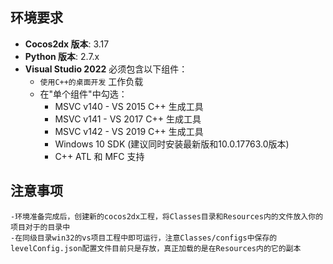 
## 环境要求
- **Cocos2dx 版本**: 3.17
- **Python 版本**: 2.7.x
- **Visual Studio 2022** 必须包含以下组件：
  - `使用C++的桌面开发` 工作负载
  - 在"单个组件"中勾选：
    - MSVC v140 - VS 2015 C++ 生成工具
    - MSVC v141 - VS 2017 C++ 生成工具
    - MSVC v142 - VS 2019 C++ 生成工具
    - Windows 10 SDK (建议同时安装最新版和10.0.17763.0版本)
    - C++ ATL 和 MFC 支持
      
## 注意事项
    -环境准备完成后，创建新的cocos2dx工程，将Classes目录和Resources内的文件放入你的项目对于的目录中
    -在同级目录win32的vs项目工程中即可运行，注意Classes/configs中保存的levelConfig.json配置文件目前只是存放，真正加载的是在Resources内的它的副本

